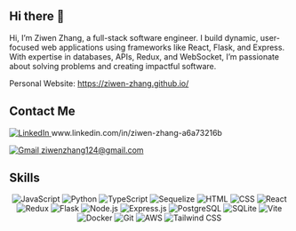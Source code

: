 ## Hi there 👋

Hi, I’m Ziwen Zhang, a full-stack software engineer. I build dynamic, user-focused web applications using frameworks like React, Flask, and Express. With expertise in databases, APIs, Redux, and WebSocket, I’m passionate about solving problems and creating impactful software.

Personal Website: <a href="https://ziwen-zhang.github.io/"> https://ziwen-zhang.github.io/</a>
<h2>Contact Me</h2>
<p align="left">
    <a href="https://www.linkedin.com/in/ziwen-zhang-a6a73216b/" title="LinkedIn Profile">
        <img src="https://skillicons.dev/icons?i=linkedin" alt="LinkedIn" />
    </a>
    <span>www.linkedin.com/in/ziwen-zhang-a6a73216b</span>
</p>
<p>
    <a href="mailto:ziwenzhang124@gmail.com" title="Email Me">
        <img src="https://skillicons.dev/icons?i=gmail" alt="Gmail" />
    </a>
    <a href="mailto:ziwenzhang124@gmail.com" title="Email Me">ziwenzhang124@gmail.com
    </a>
</p>

<h2>Skills</h2>
<p align="center">
  <img src="https://skillicons.dev/icons?i=js" alt="JavaScript" title="JavaScript" />
  <img src="https://skillicons.dev/icons?i=py" alt="Python" title="Python" />
  <img src="https://skillicons.dev/icons?i=ts" alt="TypeScript" title="TypeScript" />
  <img src="https://skillicons.dev/icons?i=sequelize" alt="Sequelize" title="Sequelize" />
  <img src="https://skillicons.dev/icons?i=html" alt="HTML" title="HTML" />
  <img src="https://skillicons.dev/icons?i=css" alt="CSS" title="CSS" />
  <img src="https://skillicons.dev/icons?i=react" alt="React" title="React" />
  <img src="https://skillicons.dev/icons?i=redux" alt="Redux" title="Redux" />
  <img src="https://skillicons.dev/icons?i=flask" alt="Flask" title="Flask" />
  <img src="https://skillicons.dev/icons?i=nodejs" alt="Node.js" title="Node.js" />
  <img src="https://skillicons.dev/icons?i=express" alt="Express.js" title="Express.js" />
  <img src="https://skillicons.dev/icons?i=postgres" alt="PostgreSQL" title="PostgreSQL" />
  <img src="https://skillicons.dev/icons?i=sqlite" alt="SQLite" title="SQLite" />
  <img src="https://skillicons.dev/icons?i=vite" alt="Vite" title="Vite" />
  <img src="https://skillicons.dev/icons?i=docker" alt="Docker" title="Docker" />
  <img src="https://skillicons.dev/icons?i=git" alt="Git" title="Git" />
  <img src="https://skillicons.dev/icons?i=aws" alt="AWS" title="AWS" />
  <img src="https://skillicons.dev/icons?i=tailwind" alt="Tailwind CSS" title="Tailwind CSS" />
</p>
